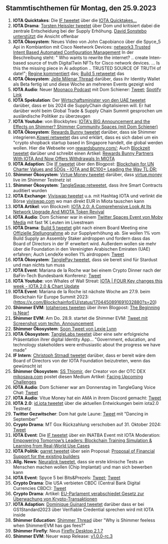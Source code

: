 ## Stammtischthemen für Montag, den 25.9.2023

1. **IOTA Quicktakes**: Die [IF tweetet](https://x.com/iota/status/1703725399673319822?s=20) über die [IOTA Quicktakes...]()
2. **IOTA Drama**: [Torsten Heissler tweetet](https://x.com/theissler/status/1703846055157072136?s=20) über Dom und kritisiert dabei die zentrale Entscheidung bei der Supply Erhöhung. [David Sonstebo unterstützt](https://x.com/DavidSonstebo/status/1703850069638652203?s=20) die Ansicht offenbar
3. **IOTA Ökosystem**: Neues Video von John Capobianco über die Spyce_5 Api in Kombiantion mit Cisco Neetwork Devices: [network3 Trusted Intent Based Automated Configuration Management](https://youtu.be/_ZAQyQyuUn4?si=SzLnz83hilvdwaep) In der Beschreibung steht: " Who wants to rewrite the internet? .. create Inten-based source of truth DigitalTwin NFTs for Cisco network devices. ... Is this the missing piece in Ai adoption .. TRUSTED SOURCE OF TRUTH of date!"; [Regine kommentiert](https://x.com/Energine/status/1704025979587371387?s=20) das; [Build 5 retweetet](https://x.com/build5tech/status/1702420578358165685?s=20) das
4. **IOTA Ökosystem**: [Jelle Milenar Thread](https://x.com/JelleFm/status/1704041131615383878?s=20) darüber, dass ihr Identity Wallet als Beta fertig ist und diese Woche an mehreren Events gezeigt wird
5. **IOTA Audio**: Neuer [Moonaco Podcast](https://x.com/MoonacoPodcast) mit Dom Schiener: [Tweet](https://x.com/MoonacoPodcast/status/1703814265767956808?s=20); [Spotify Link](https://spotify.link/qkI25S8ncDb)
6. **IOTA Spekulation**: Der [Wirtschaftsminister von den UAE tweetet](https://x.com/ThaniAlZeyoudi/status/1704051108421775853?s=20) darüber, dass er bis 2024 die SupplyChain digitalisieren will. Er hat darüber wohl beim Global Trade & Supply Chain Summit gesprochen um ausländische Politiker zu überzeugen
7. **IOTA Youtube**: von Blockbytes: [IOTA's BIG Announcement and the Effects on Shimmer? Shimmer Community Spaces (mit Dom Schiener)](https://www.youtube.com/watch?v=2TGF0CNH_g0)
8. **IOTA Ökosystem**: [Rewards Bunny tweetet](https://x.com/rewardsbunny/status/1704106318141988939?s=20) darüber, dass sie Shimmer integrieren.[Kowei retweetet](https://x.com/kowei1995/status/1704107354483216412?s=20) das und erklärt, dass es sich dabei um ein "crypto shopback startup based in Singapore handelt, die global werden wollen. Hier die Webseite von [rewardsbunny.com/](https://rewardsbunny.com/); Auch [Blockzeit tweetet](https://x.com/BlockzeitE/status/1704126444899897698?s=20) darüber und schreibt einen Artikel: [Rewards Bunny Partners With IOTA And Now Offers Withdrawals In MIOTA](https://blockzeit.com/rewards-bunny-partners-with-iota-and-now-offers-withdrawals-in-miota/)
9. **IOTA Adaption**: Die [IF tweetet](https://x.com/iota/status/1704118150571160045?s=20) über den Blogpost: [Blockchain for UN Charter Values and SDGs - IOTA and BC100+ Leading the Way TL;DR:](https://blog.iota.org/blockchain-un-charter-values-sdgs/)
10. **Shimmer Ökosystem**: [Virtue Money tweetet](https://x.com/Virtue_Money/status/1703780697133941144?s=20) darüber, dass [virtue.money](https://virtue.money/) live im Shimmer Testnetz ist
11. **Shimmer Ökosystem**: [TangleSwap retweetet](https://x.com/zokyo_io/status/1703794353247014930?s=20), dass ihre Smart Contracts auditiert wurden
12. **IOTA Exchange**: [Viviswap tweetet](https://x.com/viviswapcom/status/1704134122439127234?s=20) u.a. mit Hashtag IOTA und verlinkt die Börse [viviswap.com](https://www.viviswap.com/) wo man direkt EUR in Miota tauschen kann
13. **IOTA Artikel**: von Blockzeit: [IOTA 2.0: A Comprehensive Look At Its Network Upgrade And MIOTA Token Revival](https://blockzeit.com/iota-2-0-a-comprehensive-look-at-its-network-upgrade-and-miota-revival/)
14. **IOTA Audio**: Dom Schiener war in einem [Twitter Spaces Event von Moby Media](https://x.com/mobymedia/status/1703951137542484119?s=20) mit fast 1K Leuten im Livestream
15. **IOTA Drama**: [Build 5 tweetet](https://x.com/build5tech/status/1704227579694383126?s=20) gibt nach einem Board Meeting eine [Offizielle Stellungnahme](https://github.com/build-5/association/blob/main/board%20meetings/20230919.md) ab zur Supplyerhöhung ab. Sie wollen 1% vom Build Supply an Assembly Staker airdroppen und fordern dass das Board of Directors in der IF erweitert wird. Außerdem wollen sie mehr über die Foundation in den Vereinigten Arabischen Emiraten (UAE) erfahren; Auch LendeXe wollen 1% airdroppen: [Tweet](https://x.com/LendeXeFinance/status/1704264053671989269?s=20)
16. **IOTA Ökosystem**: [TanglePay tweetet](https://x.com/tanglepaycom/status/1704316909871845540?s=20), dass sie bereit sind für Stardust und man nichts tun muss
17. **IOTA Event**: Mariana de la Roche war bei einem Crypto Dinner nach der BaFin-Tech Bundesbank Konferenz: [Tweet](https://x.com/Marianadlrw/status/1704384360802394155?s=20)
18. **IOTA Youtube**: von Whales of Wall Streat: [IOTA | FOUR Key changes this week - IOTA 2.0 & Chart Update](https://www.youtube.com/watch?v=NAHYfEgeivs)
19. **IOTA Event**: Mariana de la Roche ist nächste Woche am 27.9. beim Blockchain für Europe Summit 2023: (https://x.com/BlockchainforEU/status/1704450891691032880?s=20)
20. **Shimmer EVM**: [Iotaheroes tweeten](https://x.com/IotaHeroes/status/1704486819365298391?s=20) über ihren Blogpost: [The Beginning is Near!](https://www.iotaheroes.com/blog/iotaheroes-await)
21. **Shimmer EVM**: Am Do. 28.9. startet die Shimmer EVM: [Tweet mit Screenshot vom techn. Announcement](https://x.com/GM__INV/status/1704494108637647264?s=20)
22. **Shimmer Ökosystem**: [Soon Tweet von Lexie Lynn](https://x.com/lexienft/status/1704516813105602848?s=20)
23. **IOTA Ökosystem**: [TangleLabs tweetet](https://x.com/Tangle_Labs/status/1704592234035708399?s=20) über eine sehr erfolgreiche Präsentation ihrer digital Identity App... "Government, education, and technology stakeholders were enthusiastic about the progress we have made"
24. **IF Intern**: [Christoph Strnadl tweetet](https://x.com/archimate/status/1704582924882919492?s=20) darüber, dass er bereit wäre dem Board of Directors von der IOTA Foundation beizutreten, wenn das gewünscht ist
25. **Shimmer Ökosystem**: [SS Thiomir](https://x.com/tihomir619/status/1704523550952943734?s=20), der Creator von der OTC DEX [mikosava.com](https://mikosava.com/) postet diesen Medium Artikel: [Facing Upcoming Challenges](https://medium.com/@mikosava/facing-upcoming-challenges-72e1d0d70bc4)
26. **IOTA Audio**: Dom Schiener war am Donnerstag im TangleGang Voice Chat: [Tweet](https://x.com/GangTangleTalk/status/1704747428857983095?s=20)
27. **IOTA Audio**: Vitue Money hat ein AMA in ihrem Discord gemacht: [Tweet](https://x.com/Virtue_Money/status/1703802469355028786?s=20)
28. **IOTA 2.0**: [id.iota tweetet](https://x.com/id_iota/status/1704752396386341029?s=20) über die aktuellen Entwickungen beim iota2.0 Testnetz
29. **Twitter Gezwitscher**: Dom hat gute Laune: [Tweet](https://x.com/DomSchiener/status/1704755024486699379?s=20) mit "Dancing in September"
30. **Crypto Drama**: MT Gox Rückzahlung verschoben auf 31. Oktober 2024: [Tweet](https://x.com/TheRobynHD/status/1704757719708700906?s=20)
31. **IOTA Event**: Die [IF tweetet](https://x.com/iota/status/1704780751168774613?s=20) über ein INATBA Event mit IOTA Moderation: [Empowering Tomorrow’s Leaders: Blockchain Training Simulation & Learning from Real-World Use Cases](https://inatba.org/events/empowering-tomorrows-leaders/)
32. **IOTA Politik**: [garret tweetet](https://x.com/GarrettBullish/status/1704780303712334154?s=20) über sein Proposal: [Proposal of Financial Support for the existing builders](https://govern.iota.org/t/discussion-proposal-to-financially-empower-existing-builders-for-a-flourishing-iota-ecosystem/1669)
33. **Allg. News**: [Neuralink tweetet](https://x.com/neuralink/status/1704189132530974954?s=20), dass sie erste klinische Tests an Menschen machen wollen (Chip Implantat) und man sich bewerben kann
34. **IOTA Event**: Spyce 5 bei Bits&Prezels: [Tweet](https://x.com/Energine/status/1704781227398488331?s=20); [Tweet](https://x.com/HolgerKoether/status/1704786984906969596?s=20)
35. **Crypto Drama**: Die USA verbieten CBDC (Central Bank Digital Currencies CBDC): [Tweet](https://x.com/BTC_Archive/status/1704788347485360258?s=20)
36. **Crypto Drama**: Artikel: [EU-Parlament verabschiedet Gesetz zur Überwachung von Krypto-Transaktionen](https://www.blocktrainer.de/eu-parlament-dac8/)
37. **IOTA Adaption**: [Dominique Guinard tweetet](https://x.com/domguinard/status/1704801118268653856?s=20) darüber dass er bei GS1Standard2023 über Verifiable Credential sprechen wird mit IOTA inside
38. **Shimmer Education**: [Shimmer Thread](https://x.com/shimmernet/status/1704842926151331992?s=20) über "Why is Shimmer feeless when ShimmerEVM has gas fees?"
39. **Shimmer Firefly**: Neus [Firefly Desktop 2.1.7](https://github.com/iotaledger/firefly/releases/tag/desktop-2.1.7)
40. **Shimmer EVM**: Neuer wasp Release: [v1.0.0-rc.3](https://github.com/iotaledger/wasp/releases/tag/v1.0.0-rc.3)
